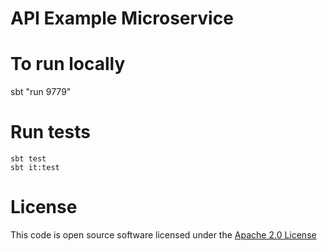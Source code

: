 API Example Microservice
========================

# To run locally

sbt "run 9779"
 
# Run tests
```
sbt test
sbt it:test
```

# License

This code is open source software licensed under the [Apache 2.0 License]("http://www.apache.org/licenses/LICENSE-2.0.html")
